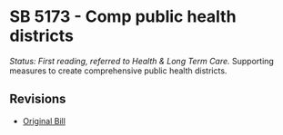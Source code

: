 # SB 5173 - Comp public health districts
*Status: First reading, referred to Health & Long Term Care.*
Supporting measures to create comprehensive public health districts.

## Revisions
* [Original Bill](1/)